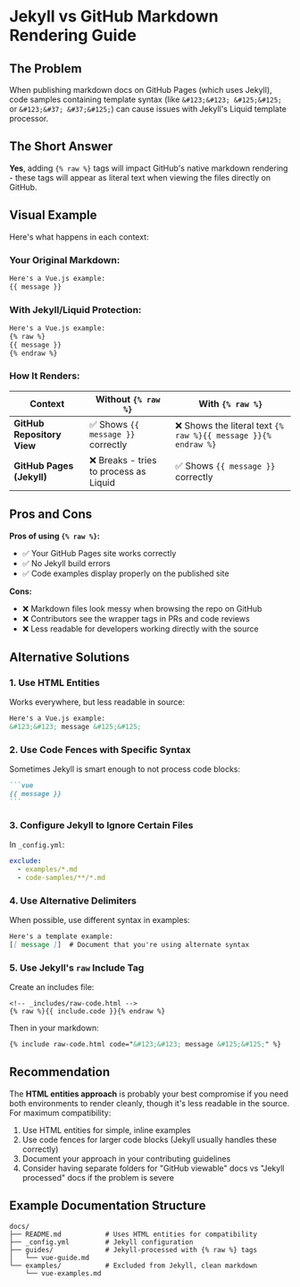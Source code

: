 # Jekyll vs GitHub Markdown Rendering Guide

## The Problem

When publishing markdown docs on GitHub Pages (which uses Jekyll), code samples containing template syntax (like `&#123;&#123; &#125;&#125;` or `&#123;&#37; &#37;&#125;`) can cause issues with Jekyll's Liquid template processor.

## The Short Answer

**Yes**, adding `{% raw %}` tags will impact GitHub's native markdown rendering - these tags will appear as literal text when viewing the files directly on GitHub.

## Visual Example

Here's what happens in each context:

### Your Original Markdown:
```markdown
Here's a Vue.js example:
{{ message }}
```

### With Jekyll/Liquid Protection:
```markdown
Here's a Vue.js example:
{% raw %}
{{ message }}
{% endraw %}
```

### How It Renders:

| Context | Without `{% raw %}` | With `{% raw %}` |
|---------|-------------------|------------------|
| **GitHub Repository View** | ✅ Shows `{{ message }}` correctly | ❌ Shows the literal text `{% raw %}{{ message }}{% endraw %}` |
| **GitHub Pages (Jekyll)** | ❌ Breaks - tries to process as Liquid | ✅ Shows `{{ message }}` correctly |

## Pros and Cons

**Pros of using `{% raw %}`:**
- ✅ Your GitHub Pages site works correctly
- ✅ No Jekyll build errors
- ✅ Code examples display properly on the published site

**Cons:**
- ❌ Markdown files look messy when browsing the repo on GitHub
- ❌ Contributors see the wrapper tags in PRs and code reviews
- ❌ Less readable for developers working directly with the source

## Alternative Solutions

### 1. Use HTML Entities
Works everywhere, but less readable in source:
```markdown
Here's a Vue.js example:
&#123;&#123; message &#125;&#125;
```

### 2. Use Code Fences with Specific Syntax
Sometimes Jekyll is smart enough to not process code blocks:
````markdown
```vue
{{ message }}
```
````

### 3. Configure Jekyll to Ignore Certain Files
In `_config.yml`:
```yaml
exclude:
  - examples/*.md
  - code-samples/**/*.md
```

### 4. Use Alternative Delimiters
When possible, use different syntax in examples:
```markdown
Here's a template example:
[[ message ]]  # Document that you're using alternate syntax
```

### 5. Use Jekyll's `raw` Include Tag
Create an includes file:
```liquid
<!-- _includes/raw-code.html -->
{% raw %}{{ include.code }}{% endraw %}
```

Then in your markdown:
```markdown
{% include raw-code.html code="&#123;&#123; message &#125;&#125;" %}
```

## Recommendation

The **HTML entities approach** is probably your best compromise if you need both environments to render cleanly, though it's less readable in the source. For maximum compatibility:

1. Use HTML entities for simple, inline examples
2. Use code fences for larger code blocks (Jekyll usually handles these correctly)
3. Document your approach in your contributing guidelines
4. Consider having separate folders for "GitHub viewable" docs vs "Jekyll processed" docs if the problem is severe

## Example Documentation Structure

```
docs/
├── README.md           # Uses HTML entities for compatibility
├── _config.yml         # Jekyll configuration
├── guides/             # Jekyll-processed with {% raw %} tags
│   └── vue-guide.md
└── examples/           # Excluded from Jekyll, clean markdown
    └── vue-examples.md
```